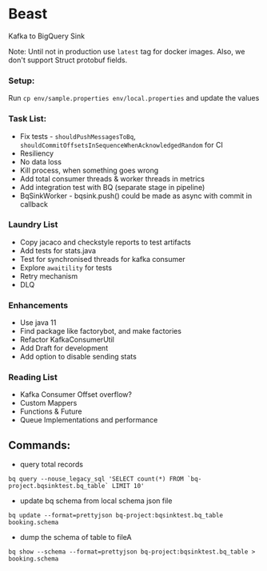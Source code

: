 # Beast

Kafka to BigQuery Sink

Note: Until not in production use `latest` tag for docker images. Also, we don't support Struct protobuf fields.

### Setup:
Run `cp env/sample.properties env/local.properties` and update the values

### Task List:
* Fix tests - `shouldPushMessagesToBq`, `shouldCommitOffsetsInSequenceWhenAcknowledgedRandom` for CI
* Resiliency
* No data loss
* Kill process, when something goes wrong
* Add total consumer threads & worker threads in metrics
* Add integration test with BQ (separate stage in pipeline)
* BqSinkWorker - bqsink.push() could be made as async with commit in callback

### Laundry List
* Copy jacaco and checkstyle reports to test artifacts
* Add tests for stats.java
* Test for synchronised threads for kafka consumer
* Explore `awaitility` for tests
* Retry mechanism
* DLQ

### Enhancements
* Use java 11
* Find package like factorybot, and make factories
* Refactor KafkaConsumerUtil
* Add Draft for development
* Add option to disable sending stats

### Reading List
* Kafka Consumer Offset overflow?
* Custom Mappers
* Functions & Future
* Queue Implementations and performance

## Commands:
- query total records
```
bq query --nouse_legacy_sql 'SELECT count(*) FROM `bq-project.bqsinktest.bq_table` LIMIT 10'
```
- update bq schema from local schema json file
```
bq update --format=prettyjson bq-project:bqsinktest.bq_table  booking.schema
```
-  dump the schema of table to fileA
```
bq show --schema --format=prettyjson bq-project:bqsinktest.bq_table > booking.schema
```

